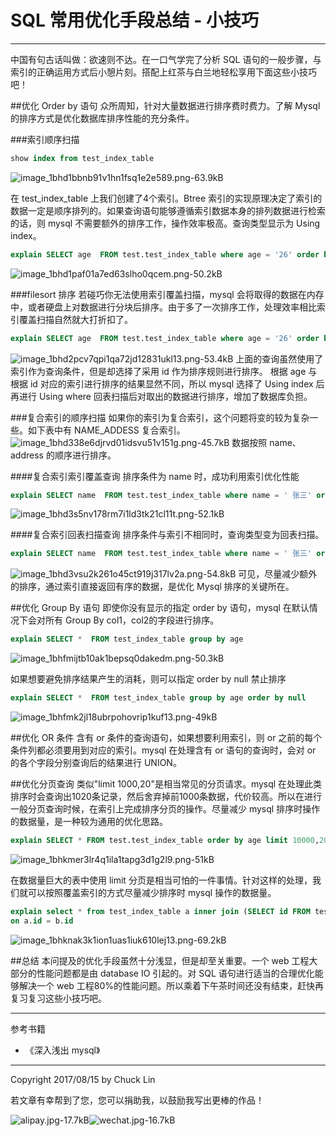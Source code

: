 # SQL 常用优化手段总结 - 小技巧

---

中国有句古话叫做：欲速则不达。在一口气学完了分析 SQL 语句的一般步骤，与索引的正确运用方式后小憩片刻。搭配上红茶与白兰地轻松享用下面这些小技巧吧！

##优化 Order by 语句
众所周知，针对大量数据进行排序费时费力。了解 Mysql 的排序方式是优化数据库排序性能的充分条件。

###索引顺序扫描
```sql
show index from test_index_table
```
![image_1bhd1bbnb91v1hn1fsq1e2e589.png-63.9kB][1]

在 test_index_table 上我们创建了4个索引。Btree 索引的实现原理决定了索引的数据一定是顺序排列的。如果查询语句能够遵循索引数据本身的排列数据进行检索的话，则 mysql 不需要额外的排序工作，操作效率极高。查询类型显示为 Using index。

```sql
explain SELECT age  FROM test.test_index_table where age = '26' order by age 
```
![image_1bhd1paf01a7ed63slho0qcem.png-50.2kB][2]

###filesort 排序
若碰巧你无法使用索引覆盖扫描，mysql 会将取得的数据在内存中，或者硬盘上对数据进行分块后排序。由于多了一次排序工作，处理效率相比索引覆盖扫描自然就大打折扣了。
```sql
explain SELECT age  FROM test.test_index_table where age = '26' order by id 

```
![image_1bhd2pcv7qpi1qa72jd12831ukl13.png-53.4kB][3]
上面的查询虽然使用了索引作为查询条件，但是却选择了采用 id 作为排序规则进行排序。
根据 age 与根据 id 对应的索引进行排序的结果显然不同，所以 mysql 选择了 Using index 后再进行 Using where 回表扫描后对取出的数据进行排序，增加了数据库负担。

###复合索引的顺序扫描
如果你的索引为复合索引，这个问题将变的较为复杂一些。如下表中有 NAME_ADDESS 复合索引。
![image_1bhd338e6djrvd01idsvu51v151g.png-45.7kB][4] 数据按照 name、address 的顺序进行排序。

####复合索引索引覆盖查询
排序条件为 name 时，成功利用索引优化性能
```sql
explain SELECT name  FROM test.test_index_table where name = ' 张三' order by  name
```
![image_1bhd3s5nv178rm7i1ld3tk21cl11t.png-52.1kB][5]

####复合索引回表扫描查询
排序条件与索引不相同时，查询类型变为回表扫描。
```sql
explain SELECT name  FROM test.test_index_table where name = ' 张三' order by  address
```
![image_1bhd3vsu2k261o45ct919j317lv2a.png-54.8kB][6]
可见，尽量减少额外的排序，通过索引直接返回有序的数据，是优化 Mysql 排序的关键所在。


##优化 Group By 语句
即使你没有显示的指定 order by 语句，mysql 在默认情况下会对所有 Group By col1，col2的字段进行排序。
```sql
explain SELECT *  FROM test_index_table group by age 
```
![image_1bhfmijtb10ak1bepsq0dakedm.png-50.3kB][7]

如果想要避免排序结果产生的消耗，则可以指定 order by null 禁止排序
```sql
explain SELECT *  FROM test_index_table group by age order by null
```
![image_1bhfmk2jl18ubrpohovrip1kuf13.png-49kB][8]


##优化 OR 条件 
含有 or 条件的查询语句，如果想要利用索引，则 or 之前的每个条件列都必须要用到对应的索引。mysql 在处理含有 or 语句的查询时，会对 or 的各个字段分别查询后的结果进行 UNION。

##优化分页查询
类似"limit 1000,20"是相当常见的分页请求。mysql 在处理此类排序时会查询出1020条记录，然后舍弃掉前1000条数据，代价较高。所以在进行一般分页查询时候，在索引上完成排序分页的操作。尽量减少 mysql 排序时操作的数据量，是一种较为通用的优化思路。

```sql
explain SELECT * FROM test.test_index_table order by age limit 10000,20
```
![image_1bhkmer3lr4q1ila1tapg3d1g2l9.png-51kB][9]

在数据量巨大的表中使用 limit 分页是相当可怕的一件事情。针对这样的处理，我们就可以按照覆盖索引的方式尽量减少排序时 mysql 操作的数据量。

```sql
explain select * from test_index_table a inner join (SELECT id FROM test.test_index_table order by id limit 10000,20) b
on a.id = b.id
```
![image_1bhknak3k1ion1uas1iuk610lej13.png-69.2kB][10]


##总结
本问提及的优化手段虽然十分浅显，但是却至关重要。一个 web 工程大部分的性能问题都是由 database IO 引起的。对 SQL 语句进行适当的合理优化能够解决一个 web 工程80%的性能问题。所以乘着下午茶时间还没有结束，赶快再复习复习这些小技巧吧。

---
参考书籍
- 《深入浅出 mysql》

---

Copyright 2017/08/15 by Chuck Lin

若文章有幸帮到了您，您可以捐助我，以鼓励我写出更棒的作品！

![alipay.jpg-17.7kB][99]![wechat.jpg-16.7kB][98]


[99]: http://static.zybuluo.com/mikumikulch/6g65s5tsspdmsk87a8ariszo/alipay.jpg
[98]: http://static.zybuluo.com/mikumikulch/rk5hldgo4wi9fv23xu3vm8pf/wechat.jpg


  [1]: http://static.zybuluo.com/mikumikulch/bf4ifvp3ybv0zx3w6wn6wdt3/image_1bhd1bbnb91v1hn1fsq1e2e589.png
  [2]: http://static.zybuluo.com/mikumikulch/lu0dbk9im9j3dzwcybrtveos/image_1bhd1paf01a7ed63slho0qcem.png
  [3]: http://static.zybuluo.com/mikumikulch/93spq2fq4dvpjrwi562vhal7/image_1bhd2pcv7qpi1qa72jd12831ukl13.png
  [4]: http://static.zybuluo.com/mikumikulch/x3k5lm48scquuuarg622i7y9/image_1bhd338e6djrvd01idsvu51v151g.png
  [5]: http://static.zybuluo.com/mikumikulch/goe5asm6o973zgs9qivli4pz/image_1bhd3s5nv178rm7i1ld3tk21cl11t.png
  [6]: http://static.zybuluo.com/mikumikulch/eb4y309eybycpzqckwzipu2c/image_1bhd3vsu2k261o45ct919j317lv2a.png
  [7]: http://static.zybuluo.com/mikumikulch/llkjyfplzuxj74divd2ejs52/image_1bhfmijtb10ak1bepsq0dakedm.png
  [8]: http://static.zybuluo.com/mikumikulch/lj8ue1r5q3nfmvcca8fvu8z8/image_1bhfmk2jl18ubrpohovrip1kuf13.png
  [9]: http://static.zybuluo.com/mikumikulch/76xzm5psgz9f31ygbjpfsv56/image_1bhkmer3lr4q1ila1tapg3d1g2l9.png
  [10]: http://static.zybuluo.com/mikumikulch/pkoun1q19wbxccetkfwhk8lb/image_1bhknak3k1ion1uas1iuk610lej13.png